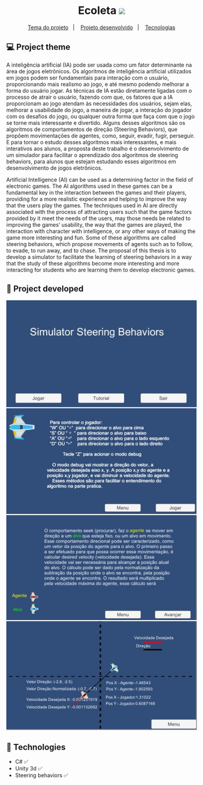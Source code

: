 <h1 align="center"> 
	 Ecoleta <img src="https://img.icons8.com/color/48/000000/recycle-bin.png" width="30px"/>
</h1>

<p align="center">
  <a href="#-project-theme">Tema do projeto</a>&nbsp;&nbsp;&nbsp;|&nbsp;&nbsp;&nbsp;
 <a href="#construction-project-developed">Projeto desenvolvido</a>&nbsp;&nbsp;&nbsp;|&nbsp;&nbsp;&nbsp;
  <a href="#pushpin-technologies">Tecnologias</a>

</p>



## 💻 Project theme

A inteligência artificial (IA) pode ser usada como um fator determinante na área de jogos eletrônicos. Os algoritmos de inteligência artificial utilizados em jogos podem ser fundamentais para interação com o usuário, proporcionando mais realismo ao jogo, e até mesmo podendo melhorar a forma do usuário jogar. As técnicas de IA estão diretamente ligadas com o processo de atrair o usuário, fazendo com que, os fatores que a IA proporcionam ao jogo atendam às necessidades dos usuários, sejam elas, melhorar a usabilidade do jogo, a maneira de jogar, a interação do jogador com os desafios do jogo, ou qualquer outra forma que faça com que o jogo se torne mais interessante e divertido. Alguns desses algoritmos são os algoritmos de comportamentos de direção (Steering Behaviors), que propõem movimentações de agentes, como, seguir, evadir, fugir, perseguir. E para tornar o estudo desses algoritmos mais interessantes, e mais interativos aos alunos, a proposta deste trabalho é o desenvolvimento de um simulador para facilitar o aprendizado dos algoritmos de steering behaviors, para alunos que estejam estudando esses algoritmos em desenvolvimento de jogos eletrônicos.

Artificial Intelligence (AI) can be used as a determining factor in the field of electronic
games. The AI algorithms used in these games can be a fundamental key in the interaction
between the games and their players, providing for a more realistic experience and helping to
improve the way that the users play the games. The techniques used in AI are directly associated
with the process of attracting users such that the game factors provided by it meet the needs of
the users, may those needs be related to improving the games’ usability, the way that the games
are played, the interaction with character with intelligence, or any other ways of making the
game more interesting and fun. Some of these algorithms are called steering behaviors, which
propose movements of agents such as to follow, to evade, to run away, and to chase. The
proposal of this thesis is to develop a simulator to facilitate the learning of steering behaviors in a
way that the study of these algorithms become more interesting and more interacting for students
who are learning them to develop electronic games.

## :construction: Project developed

<p align="center">
	
	
 <img   src="https://github.com/Viniciusdevti/steering-behaviors-simulator/blob/master/Assets/img-1.jpg">
 <img   src="https://github.com/Viniciusdevti/steering-behaviors-simulator/blob/master/Assets/img-2.jpg">
  <img   src="https://github.com/Viniciusdevti/steering-behaviors-simulator/blob/master/Assets/img-3.jpg">
   <img   src="https://github.com/Viniciusdevti/steering-behaviors-simulator/blob/master/Assets/img-4.jpg">

</p>

## :pushpin: Technologies

* C#  :white_check_mark:
* Unity 3d  :white_check_mark:
* Steering behaviors :white_check_mark:













